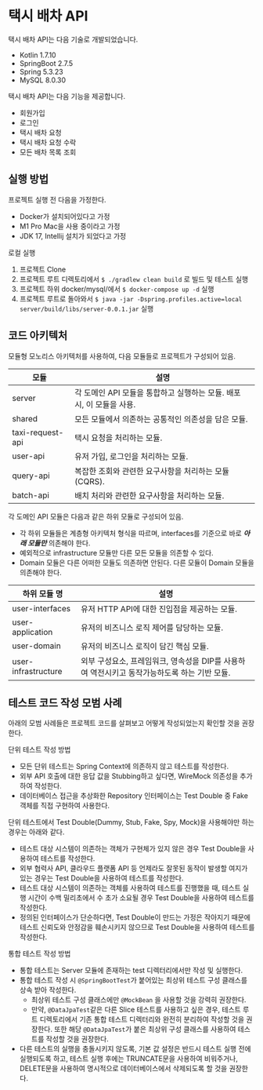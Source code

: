 # 택시 배차 API

택시 배차 API는 다음 기술로 개발되었습니다.

- Kotlin 1.7.10
- SpringBoot 2.7.5
- Spring 5.3.23
- MySQL 8.0.30

택시 배차 API는 다음 기능을 제공합니다.

- 회원가입
- 로그인
- 택시 배차 요청
- 택시 배차 요청 수락
- 모든 배차 목록 조회

## 실행 방법

프로젝트 실행 전 다음을 가정한다.

- Docker가 설치되어있다고 가정
- M1 Pro Mac을 사용 중이라고 가정
- JDK 17, Intellij 설치가 되었다고 가정

로컬 실행

1. 프로젝트 Clone
2. 프로젝트 루트 디렉토리에서 ```$ ./gradlew clean build``` 로 빌드 및 테스트 실행
3. 프로젝트 하위 docker/mysql/에서 ```$ docker-compose up -d``` 실행
4. 프로젝트 루트로 돌아와서 ```$ java -jar -Dspring.profiles.active=local server/build/libs/server-0.0.1.jar```
   실행

## 코드 아키텍처

모듈형 모노리스 아키텍처를 사용하여, 다음 모듈들로 프로젝트가 구성되어 있음.

| 모듈               | 설명                                          |
|------------------|---------------------------------------------|
| server           | 각 도메인 API 모듈을 통합하고 실행하는 모듈. 배포 시, 이 모듈을 사용. |
| shared           | 모든 모듈에서 의존하는 공통적인 의존성을 담은 모듈.               |
| taxi-request-api | 택시 요청을 처리하는 모듈.                             |
| user-api         | 유저 가입, 로그인을 처리하는 모듈.                        |
| query-api        | 복잡한 조회와 관련한 요구사항을 처리하는 모듈(CQRS).            |
| batch-api        | 배치 처리와 관련한 요구사항을 처리하는 모듈.                   |

각 도메인 API 모듈은 다음과 같은 하위 모듈로 구성되어 있음.
- 각 하위 모듈들은 계층형 아키텍처 형식을 따르며, interfaces를 기준으로 바로 ***아래 모듈만*** 의존해야 한다.
- 예외적으로 infrastructure 모듈만 다른 모든 모듈을 의존할 수 있다.
- Domain 모듈은 다른 어떠한 모듈도 의존하면 안된다. 다른 모듈이 Domain 모듈을 의존해야 한다.

| 하위 모듈 명             | 설명                                                     |
|---------------------|--------------------------------------------------------|
| user-interfaces     | 유저 HTTP API에 대한 진입점을 제공하는 모듈.                          |
| user-application    | 유저의 비즈니스 로직 제어를 담당하는 모듈.                               |
| user-domain         | 유저의 비즈니스 로직이 담긴 핵심 모듈.                                 |
| user-infrastructure | 외부 구성요소, 프레임워크, 영속성을 DIP를 사용하여 역전시키고 동작가능하도록 하는 기반 모듈. |

## 테스트 코드 작성 모범 사례

아래의 모범 사례들은 프로젝트 코드를 살펴보고 어떻게 작성되었는지 확인할 것을 권장한다.

단위 테스트 작성 방법
- 모든 단위 테스트는 Spring Context에 의존하지 않고 테스트를 작성한다.
- 외부 API 호출에 대한 응답 값을 Stubbing하고 싶다면, WireMock 의존성을 추가하여 작성한다.
- 데이터베이스 접근을 추상화한 Repository 인터페이스는 Test Double 중 Fake 객체를 직접 구현하여 사용한다.

단위 테스트에서 Test Double(Dummy, Stub, Fake, Spy, Mock)을 사용해야만 하는 경우는 아래와 같다.
- 테스트 대상 시스템이 의존하는 객체가 구현체가 있지 않은 경우 Test Double을 사용하여 테스트를 작성한다.
- 외부 협력사 API, 클라우드 플랫폼 API 등 언제라도 잘못된 동작이 발생할 여지가 있는 경우는 Test Double을 사용하여 테스트를 작성한다.
- 테스트 대상 시스템이 의존하는 객체를 사용하여 테스트를 진행했을 때, 테스트 실행 시간이 수백 밀리초에서 수 초가 소요될 경우 Test Double을 사용하여 테스트를 작성한다.
- 정의된 인터페이스가 단순하다면, Test Double이 만드는 가정은 작아지기 때문에 테스트 신뢰도와 안정감을 훼손시키지 않으므로 Test Double을 사용하여 테스트를 작성한다.

통합 테스트 작성 방법
- 통합 테스트는 Server 모듈에 존재하는 test 디렉터리에서만 작성 및 실행한다.
- 통합 테스트 작성 시 ```@SpringBootTest```가 붙어있는 최상위 테스트 구성 클래스를 상속 받아 작성한다.
  - 최상위 테스트 구성 클래스에만 ```@MockBean``` 을 사용할 것을 강력히 권장한다.
  - 만약, ```@DataJpaTest```같은 다른 Slice 테스트를 사용하고 싶은 경우, 테스트 루트 디렉토리에서 기존 통합 테스트 디렉터리와 완전히 분리하여 작성할 것을 권장한다. 또한 해당 ```@DataJpaTest```가 붙은 최상위 구성 클래스를 사용하여 테스트를 작성할 것을 권장한다.
- 다른 테스트의 실행을 충돌시키지 않도록, 기본 값 설정은 반드시 테스트 실행 전에 실행되도록 하고, 테스트 실행 후에는 TRUNCATE문을 사용하여 비워주거나, DELETE문을 사용하여 명시적으로 데이터베이스에서 삭제되도록 할 것을 권장한다.

